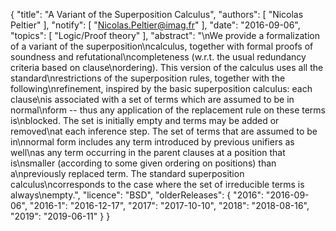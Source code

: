 {
    "title": "A Variant of the Superposition Calculus",
    "authors": [
        "Nicolas Peltier"
    ],
    "notify": [
        "Nicolas.Peltier@imag.fr"
    ],
    "date": "2016-09-06",
    "topics": [
        "Logic/Proof theory"
    ],
    "abstract": "\nWe provide a formalization of a variant of the superposition\ncalculus, together with formal proofs of soundness and refutational\ncompleteness (w.r.t. the usual redundancy criteria based on clause\nordering). This version of the calculus uses all the standard\nrestrictions of the superposition rules, together with the following\nrefinement, inspired by the basic superposition calculus: each clause\nis associated with a set of terms which are assumed to be in normal\nform -- thus any application of the replacement rule on these terms is\nblocked. The set is initially empty and terms may be added or removed\nat each inference step. The set of terms that are assumed to be in\nnormal form includes any term introduced by previous unifiers as well\nas any term occurring in the parent clauses at a position that is\nsmaller (according to some given ordering on positions) than a\npreviously replaced term. The standard superposition calculus\ncorresponds to the case where the set of irreducible terms is always\nempty.",
    "licence": "BSD",
    "olderReleases": {
        "2016": "2016-09-06",
        "2016-1": "2016-12-17",
        "2017": "2017-10-10",
        "2018": "2018-08-16",
        "2019": "2019-06-11"
    }
}